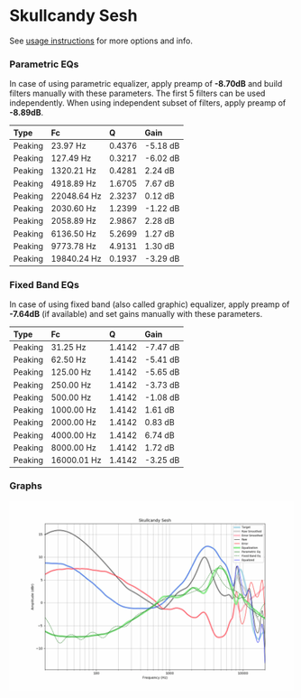 # Skullcandy Sesh
See [usage instructions](https://github.com/jaakkopasanen/AutoEq#usage) for more options and info.

### Parametric EQs
In case of using parametric equalizer, apply preamp of **-8.70dB** and build filters manually
with these parameters. The first 5 filters can be used independently.
When using independent subset of filters, apply preamp of **-8.89dB**.

| Type    | Fc          |      Q | Gain     |
|:--------|:------------|:-------|:---------|
| Peaking | 23.97 Hz    | 0.4376 | -5.18 dB |
| Peaking | 127.49 Hz   | 0.3217 | -6.02 dB |
| Peaking | 1320.21 Hz  | 0.4281 | 2.24 dB  |
| Peaking | 4918.89 Hz  | 1.6705 | 7.67 dB  |
| Peaking | 22048.64 Hz | 2.3237 | 0.12 dB  |
| Peaking | 2030.60 Hz  | 1.2399 | -1.22 dB |
| Peaking | 2058.89 Hz  | 2.9867 | 2.28 dB  |
| Peaking | 6136.50 Hz  | 5.2699 | 1.27 dB  |
| Peaking | 9773.78 Hz  | 4.9131 | 1.30 dB  |
| Peaking | 19840.24 Hz | 0.1937 | -3.29 dB |

### Fixed Band EQs
In case of using fixed band (also called graphic) equalizer, apply preamp of **-7.64dB**
(if available) and set gains manually with these parameters.

| Type    | Fc          |      Q | Gain     |
|:--------|:------------|:-------|:---------|
| Peaking | 31.25 Hz    | 1.4142 | -7.47 dB |
| Peaking | 62.50 Hz    | 1.4142 | -5.41 dB |
| Peaking | 125.00 Hz   | 1.4142 | -5.65 dB |
| Peaking | 250.00 Hz   | 1.4142 | -3.73 dB |
| Peaking | 500.00 Hz   | 1.4142 | -1.08 dB |
| Peaking | 1000.00 Hz  | 1.4142 | 1.61 dB  |
| Peaking | 2000.00 Hz  | 1.4142 | 0.83 dB  |
| Peaking | 4000.00 Hz  | 1.4142 | 6.74 dB  |
| Peaking | 8000.00 Hz  | 1.4142 | 1.72 dB  |
| Peaking | 16000.01 Hz | 1.4142 | -3.25 dB |

### Graphs
![](./Skullcandy%20Sesh.png)
